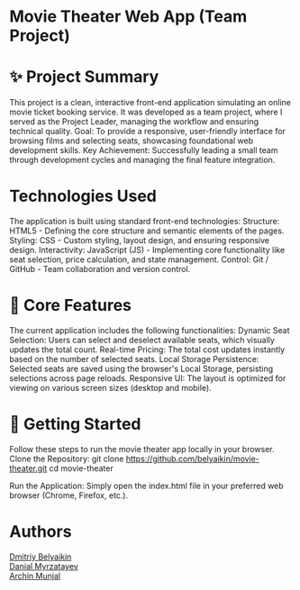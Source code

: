 # Movie Theater Web App (Team Project)
# ✨ Project Summary
This project is a clean, interactive front-end application simulating an online movie ticket booking service. It was developed as a team project, where I served as the Project Leader, managing the workflow and ensuring technical quality.
Goal: To provide a responsive, user-friendly interface for browsing films and selecting seats, showcasing foundational web development skills.
Key Achievement: Successfully leading a small team through development cycles and managing the final feature integration.

# Technologies Used
The application is built using standard front-end technologies:
Structure: HTML5 - Defining the core structure and semantic elements of the pages.
Styling: 	CSS	- Custom styling, layout design, and ensuring responsive design.
Interactivity:	JavaScript (JS)	- Implementing core functionality like seat selection, price calculation, and state management.
Control: 	Git / GitHub	- Team collaboration and version control.

# 🔑 Core Features
The current application includes the following functionalities:
Dynamic Seat Selection: Users can select and deselect available seats, which visually updates the total count.
Real-time Pricing: The total cost updates instantly based on the number of selected seats.
Local Storage Persistence: Selected seats are saved using the browser's Local Storage, persisting selections across page reloads.
Responsive UI: The layout is optimized for viewing on various screen sizes (desktop and mobile).

# 🚀 Getting Started
Follow these steps to run the movie theater app locally in your browser.
Clone the Repository: 
git clone https://github.com/belyaikin/movie-theater.git 
cd movie-theater

Run the Application:
Simply open the index.html file in your preferred web browser (Chrome, Firefox, etc.).

# Authors
[Dmitriy Belyaikin](https://github.com/belyaikin)<br>
[Danial Myrzatayev](https://github.com/DanialMyrzatayevMuratovich)<br>
[Archin Munjal](https://github.com/archin1114)
